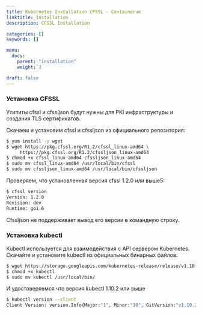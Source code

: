 ```yaml
---
title: Kubernetes Installation CFSSL - Containerum
linktitle: Installation
description: CFSSL Installation

categories: []
keywords: []

menu:
  docs:
    parent: "installation"
    weight: 3

draft: false
---
```



### Установка CFSSL

Утилиты cfssl и cfssljson будут нужны для PKI инфраструктуры и создания TLS сертификатов.

Скачаем и установим cfssl и cfssljson из официального репозитория:

```bash
$ yum install -y wget
$ wget https://pkg.cfssl.org/R1.2/cfssl_linux-amd64 \
     https://pkg.cfssl.org/R1.2/cfssljson_linux-amd64
$ chmod +x cfssl_linux-amd64 cfssljson_linux-amd64
$ sudo mv cfssl_linux-amd64 /usr/local/bin/cfssl
$ sudo mv cfssljson_linux-amd64 /usr/local/bin/cfssljson
```

Проверяем, что установленная версия cfssl 1.2.0 или выше5:

```bash
$ cfssl version
Version: 1.2.0
Revision: dev
Runtime: go1.6
```

Cfssljson не поддерживает вывод его версии в командную строку.

### Установка kubectl

Kubectl используется для взаимодействия с API сервером Kubernetes. Скачайте и установите kubectl из официальных бинарных файлов:

```bash
$ wget https://storage.googleapis.com/kubernetes-release/release/v1.10.2/bin/linux/amd64/kubectl
$ chmod +x kubectl
$ sudo mv kubectl /usr/local/bin/
```

И удостоверяемся что версия kubectl 1.10.2 или выше

```bash
$ kubectl version --client
Client Version: version.Info{Major:"1", Minor:"10", GitVersion:"v1.10.2", GitCommit:"81753b10df112992bf51bbc2c2f85208aad78335", GitTreeState:"clean", BuildDate:"2018-04-27T09:22:21Z", GoVersion:"go1.9.3", Compiler:"gc", Platform:"linux/amd64"}
```
